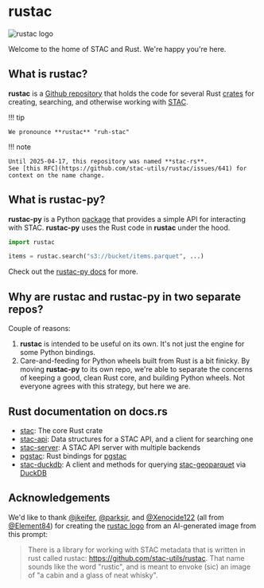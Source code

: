 # rustac

![rustac logo](./img/rustac-small.png)

Welcome to the home of STAC and Rust.
We're happy you're here.

## What is rustac?

**rustac** is a [Github repository](https://github.com/stac-utils/rustac) that holds the code for several Rust [crates](https://doc.rust-lang.org/book/ch07-01-packages-and-crates.html) for creating, searching, and otherwise working with [STAC](https://stacspec.org).

!!! tip

    We pronounce **rustac** "ruh-stac"

!!! note

    Until 2025-04-17, this repository was named **stac-rs**.
    See [this RFC](https://github.com/stac-utils/rustac/issues/641) for context on the name change.

## What is rustac-py?

**rustac-py** is a Python [package](https://pypi.org/project/rustac/) that provides a simple API for interacting with STAC.
**rustac-py** uses the Rust code in **rustac** under the hood.

<!-- markdownlint-disable MD046 -->
```python
import rustac

items = rustac.search("s3://bucket/items.parquet", ...)
```
<!-- markdownlint-enable MD046 -->

Check out the [rustac-py docs](https://stac-utils.github.io/rustac-py) for more.

## Why are rustac and rustac-py in two separate repos?

Couple of reasons:

1. **rustac** is intended to be useful on its own.
   It's not just the engine for some Python bindings.
2. Care-and-feeding for Python wheels built from Rust is a bit finicky.
   By moving **rustac-py** to its own repo, we're able to separate the concerns of keeping a good, clean Rust core, and building Python wheels.
   Not everyone agrees with this strategy, but here we are.

## Rust documentation on docs.rs

- [stac](https://docs.rs/stac): The core Rust crate
- [stac-api](https://docs.rs/stac-api): Data structures for a STAC API, and a client for searching one
- [stac-server](https://docs.rs/stac-server): A STAC API server with multiple backends
- [pgstac](https://docs.rs/pgstac): Rust bindings for [pgstac](https://github.com/stac-utils/pgstac)
- [stac-duckdb](https://docs.rs/stac-duckdb/latest/stac_duckdb/): A client and methods for querying [stac-geoparquet](https://github.com/stac-utils/stac-geoparquet/blob/main/spec/stac-geoparquet-spec.md) via [DuckDB](https://duckdb.org/)

## Acknowledgements

We'd like to thank [@jkeifer](https://github.com/jkeifer), [@parksjr](https://github.com/parksjr), and [@Xenocide122](https://github.com/Xenocide122) (all from [@Element84](https://github.com/Element84/)) for creating the [rustac logo](./img/rustac.svg) from an AI-generated image from this prompt:

> There is a library for working with STAC metadata that is written in rust called rustac: <https://github.com/stac-utils/rustac>. That name sounds like the word "rustic", and is meant to envoke (sic) an image of "a cabin and a glass of neat whisky".
